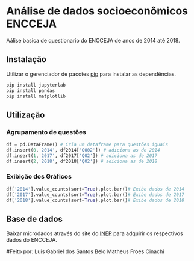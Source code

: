 # Análise de dados socioeconômicos ENCCEJA

Aálise basica de questionario do ENCCEJA de anos de 2014 até 2018.

## Instalação

Utilizar o gerenciador de pacotes [pip](https://pip.pypa.io/en/stable/) para instalar as dependências.

```bash
pip install jupyterlab
pip install pandas
pip install matplotlib
```

## Utilização
### Agrupamento de questões


```python
df = pd.DataFrame() # Cria um dataframe para questões iguais
df.insert(0,'2014', df2014['Q002']) # adiciona as de 2014
df.insert(1,'2017', df2017['Q02']) # adiciona as de 2017
df.insert(2,'2018', df2018['Q02']) # adiciona as de 2018
```

### Exibição dos Gráficos
```python
df['2014'].value_counts(sort=True).plot.bar()# Exibe dados de 2014
df['2017'].value_counts(sort=True).plot.bar()# Exibe dados de 2017
df['2018'].value_counts(sort=True).plot.bar()# Exibe dados de 2018
```

## Base de dados
Baixar microdados através do site do [INEP](http://portal.inep.gov.br/microdados) para adquirir os respectivos dados do ENCCEJA.

#Feito por:
Luis Gabriel dos Santos Belo
Matheus Froes Cinachi
